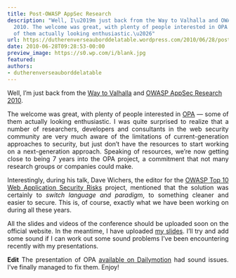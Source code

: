 ```yaml
---
title: Post-OWASP AppSec Research
description: "Well, I\u2019m just back from the Way to Valhalla and OWASP AppSec Research
  2010. The welcome was great, with plenty of people interested in OPA \u2014 some
  of them actually looking enthusiastic.\u2026"
url: https://dutherenverseauborddelatable.wordpress.com/2010/06/28/post-owasp-appsec-research/
date: 2010-06-28T09:28:53-00:00
preview_image: https://s0.wp.com/i/blank.jpg
featured:
authors:
- dutherenverseauborddelatable
---
```


<p>Well, I&rsquo;m just back from the <a href="http://maps.google.fr/maps?f=q&amp;source=s_q&amp;hl=fr&amp;geocode=&amp;q=valhallav%C3%A4gen,%20stockholm,%20sweden&amp;sll=59.341703,18.085642&amp;sspn=0.011554,0.038581&amp;ie=UTF8&amp;hq=&amp;hnear=Valhallav%C3%A4gen,%20Stockholm,%20Su%C3%A8de&amp;z=14&amp;layer=c&amp;cbll=59.342492,18.082905&amp;panoid=eR1USBvCpPGSpsXEMaH3cg&amp;cbp=12,0,,0,5">Way to Valhalla</a> and <a href="http://www.owasp.org/index.php/OWASP_AppSec_Research_2010_-_Stockholm,_Sweden">OWASP AppSec Research 2010</a>.</p>
<p style="text-align:justify;">The welcome was great, with plenty of people interested in <a href="http://www.mlstate.com">OPA</a> &mdash; some of them actually looking enthusiastic. I was quite surprised to realize that a number of researchers, developers and consultants in the web security community are very much aware of the limitations of current-generation approaches to security, but just don&rsquo;t have the resources to start working on a next-generation approach. Speaking of resources, we&rsquo;re now getting close to being 7 years into the OPA project, a commitment that not many research groups or companies could make.</p>
<p style="text-align:justify;">Interestingly, during his talk, Dave Wichers, the editor for the <a href="http://www.owasp.org/index.php/Category:OWASP_Top_Ten_Project">OWASP Top 10 Web Application Security Risks</a> project, mentioned that the solution was certainly to <em>switch language and paradigm</em>, to something cleaner and easier to secure. This is, of course, exactly what we have been working on during all these years.</p>
<p style="text-align:justify;">All the slides and videos of the conference should be uploaded soon on the official website. In the meantime, I have uploaded <a href="http://www.slideshare.net/IamYoric/opa-owasp-2010">my slides</a>. I&rsquo;ll try and add some sound if I can work out some sound problems I&rsquo;ve been encountering recently with my presentations.</p>
<p style="text-align:justify;"><strong>Edit</strong> The presentation of OPA <a href="http://www.dailymotion.com/opabymlstate">available on Dailymotion</a> had sound issues. I&rsquo;ve finally managed to fix them. Enjoy!</p>

